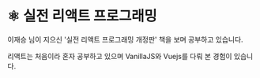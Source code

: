 # ⚛️ 실전 리액트 프로그래밍

이재승 님이 지으신 '실전 리액트 프로그래밍 개정판' 책을 보며 공부하고 있습니다.

리액트는 처음이라 혼자 공부하고 있으며 VanillaJS와 Vuejs를 다뤄 본 경험이 있습니다.


